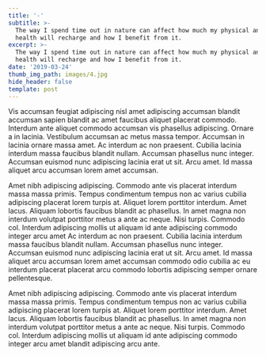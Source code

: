 ```yaml
---
title: '-'
subtitle: >-
  The way I spend time out in nature can affect how much my physical and mental
  health will recharge and how I benefit from it.
excerpt: >-
  The way I spend time out in nature can affect how much my physical and mental
  health will recharge and how I benefit from it.
date: '2019-03-24'
thumb_img_path: images/4.jpg
hide_header: false
template: post
---
```


Vis accumsan feugiat adipiscing nisl amet adipiscing accumsan blandit accumsan sapien blandit ac amet faucibus aliquet placerat commodo. Interdum ante aliquet commodo accumsan vis phasellus adipiscing. Ornare a in lacinia. Vestibulum accumsan ac metus massa tempor. Accumsan in lacinia ornare massa amet. Ac interdum ac non praesent. Cubilia lacinia interdum massa faucibus blandit nullam. Accumsan phasellus nunc integer. Accumsan euismod nunc adipiscing lacinia erat ut sit. Arcu amet. Id massa aliquet arcu accumsan lorem amet accumsan.

Amet nibh adipiscing adipiscing. Commodo ante vis placerat interdum massa massa primis. Tempus condimentum tempus non ac varius cubilia adipiscing placerat lorem turpis at. Aliquet lorem porttitor interdum. Amet lacus. Aliquam lobortis faucibus blandit ac phasellus. In amet magna non interdum volutpat porttitor metus a ante ac neque. Nisi turpis. Commodo col. Interdum adipiscing mollis ut aliquam id ante adipiscing commodo integer arcu amet Ac interdum ac non praesent. Cubilia lacinia interdum massa faucibus blandit nullam. Accumsan phasellus nunc integer. Accumsan euismod nunc adipiscing lacinia erat ut sit. Arcu amet. Id massa aliquet arcu accumsan lorem amet accumsan commodo odio cubilia ac eu interdum placerat placerat arcu commodo lobortis adipiscing semper ornare pellentesque.

Amet nibh adipiscing adipiscing. Commodo ante vis placerat interdum massa massa primis. Tempus condimentum tempus non ac varius cubilia adipiscing placerat lorem turpis at. Aliquet lorem porttitor interdum. Amet lacus. Aliquam lobortis faucibus blandit ac phasellus. In amet magna non interdum volutpat porttitor metus a ante ac neque. Nisi turpis. Commodo col. Interdum adipiscing mollis ut aliquam id ante adipiscing commodo integer arcu amet blandit adipiscing arcu ante.
